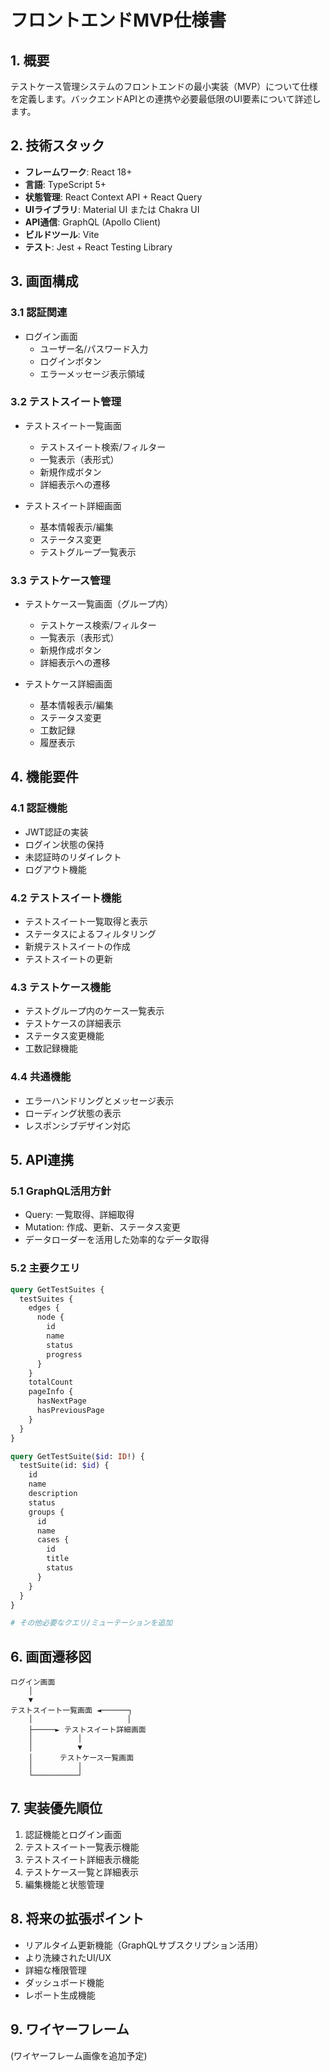 # フロントエンドMVP仕様書

## 1. 概要
テストケース管理システムのフロントエンドの最小実装（MVP）について仕様を定義します。バックエンドAPIとの連携や必要最低限のUI要素について詳述します。

## 2. 技術スタック
- **フレームワーク**: React 18+
- **言語**: TypeScript 5+
- **状態管理**: React Context API + React Query
- **UIライブラリ**: Material UI または Chakra UI
- **API通信**: GraphQL (Apollo Client)
- **ビルドツール**: Vite
- **テスト**: Jest + React Testing Library

## 3. 画面構成

### 3.1 認証関連
- ログイン画面
  - ユーザー名/パスワード入力
  - ログインボタン
  - エラーメッセージ表示領域

### 3.2 テストスイート管理
- テストスイート一覧画面
  - テストスイート検索/フィルター
  - 一覧表示（表形式）
  - 新規作成ボタン
  - 詳細表示への遷移

- テストスイート詳細画面
  - 基本情報表示/編集
  - ステータス変更
  - テストグループ一覧表示

### 3.3 テストケース管理
- テストケース一覧画面（グループ内）
  - テストケース検索/フィルター
  - 一覧表示（表形式）
  - 新規作成ボタン
  - 詳細表示への遷移

- テストケース詳細画面
  - 基本情報表示/編集
  - ステータス変更
  - 工数記録
  - 履歴表示

## 4. 機能要件

### 4.1 認証機能
- JWT認証の実装
- ログイン状態の保持
- 未認証時のリダイレクト
- ログアウト機能

### 4.2 テストスイート機能
- テストスイート一覧取得と表示
- ステータスによるフィルタリング
- 新規テストスイートの作成
- テストスイートの更新

### 4.3 テストケース機能
- テストグループ内のケース一覧表示
- テストケースの詳細表示
- ステータス変更機能
- 工数記録機能

### 4.4 共通機能
- エラーハンドリングとメッセージ表示
- ローディング状態の表示
- レスポンシブデザイン対応

## 5. API連携

### 5.1 GraphQL活用方針
- Query: 一覧取得、詳細取得
- Mutation: 作成、更新、ステータス変更
- データローダーを活用した効率的なデータ取得

### 5.2 主要クエリ
```graphql
query GetTestSuites {
  testSuites {
    edges {
      node {
        id
        name
        status
        progress
      }
    }
    totalCount
    pageInfo {
      hasNextPage
      hasPreviousPage
    }
  }
}

query GetTestSuite($id: ID!) {
  testSuite(id: $id) {
    id
    name
    description
    status
    groups {
      id
      name
      cases {
        id
        title
        status
      }
    }
  }
}

# その他必要なクエリ/ミューテーションを追加
```

## 6. 画面遷移図
```
ログイン画面
    │
    ▼
テストスイート一覧画面 ◄──────┐
    │                     │
    ├─────► テストスイート詳細画面
    │          │
    │          ▼
    │      テストケース一覧画面
    │          │
    └──────────┘
```

## 7. 実装優先順位
1. 認証機能とログイン画面
2. テストスイート一覧表示機能
3. テストスイート詳細表示機能
4. テストケース一覧と詳細表示
5. 編集機能と状態管理

## 8. 将来の拡張ポイント
- リアルタイム更新機能（GraphQLサブスクリプション活用）
- より洗練されたUI/UX
- 詳細な権限管理
- ダッシュボード機能
- レポート生成機能

## 9. ワイヤーフレーム
(ワイヤーフレーム画像を追加予定)